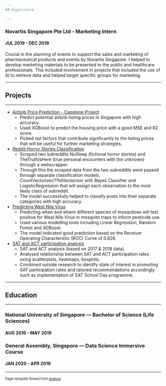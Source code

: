 ```yaml
---
## Experience

---
```


### Novartis Singapore Pte Ltd - Marketing Intern
#### JUL 2019 - DEC 2019

Crucial in the planning of events to support the sales and marketing of pharmaceutical products and events by Novartis Singapore. I helped to develop marketing materials to be presented to the public and healthcare professionals. This included involvement in projects that included the use of AI to retrieve data and helped target specific groups for marketing.

---

## Projects
---

- [Airbnb Price Prediction - Capstone Project](https://github.com/amandaleejl/projects/tree/master/airbnb_price_capstone)
  + Predict potential airbnb listing prices in Singapore with high accuracy.
  + Used XGBoost to predict the housing price with a good MSE and R2 score.
  + Picked out factors that contribute significantly to the listing prices that will be useful for further marketing strategies.
- [Reddit Horror Stories Classification](https://github.com/amandaleejl/projects/tree/master/nlp_web_apis_classification)
  + Scraped two subreddits NoSleep (fictional horror stories) and TheTruthIsHere (true personal encounters with the unknown) through a webscrapper. 
  + Through this the scraped data from the two subreddits were passed through separate classification models, CountVectorizer/TfidVectorizer with Bayes Classifier and LogisticRegression that will assign each observation to the most likely class of subreddit. 
  + The model successfully helped to classify posts into their separate categories with high accuracy.
- [Predicting West Nile Virus](https://github.com/amandaleejl/projects/tree/master/west_nile_virus)
  + Predicting when and where different species of mosquitoes will test positive for West Nile Virus in mosquito traps to inform pesticide use.
  + Used various modelling tools including Linear Regression, Random Forest and XGBoost.
  + The model indicated good prediction based on the Receiver Operating Characteristic (ROC) Curve of 0.826.
- [SAT and ACT participation analysis](https://github.com/amandaleejl/projects/tree/master/act_sat_standardized_testing)
  + SAT and ACT analysis (based on 2017 & 2018 data).
  + Analysed relationship between SAT and ACT participation rates using scatterplots, heatmaps, boxplots.
  + Combined outside research to identify state of interest in promoting SAT participation rates and tailored recommendations accordingly such as implementation of SAT School Day programme.

---

## Education
---
### National University of Singapore —  Bachelor of Science (Life Sciences)
#### AUG 2016 - MAY 2019

### General Assembly, Singapore — Data Science Immersive Course
#### JAN 2020 - APR 2019

---
<p style="font-size:11px">Page template forked from <a href="https://github.com/evanca/quick-portfolio">evanca</a></p>
<!-- Remove above link if you don't want to attibute -->
